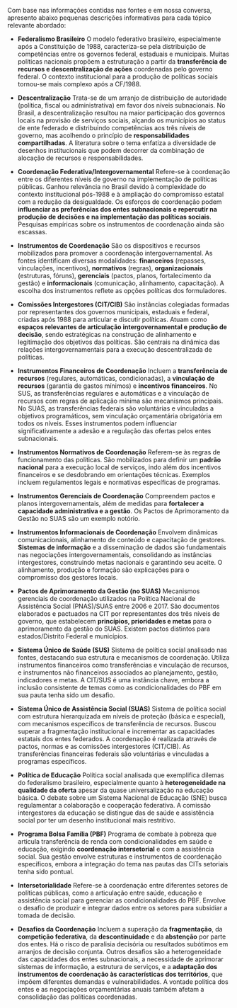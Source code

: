 Com base nas informações contidas nas fontes e em nossa conversa, apresento abaixo pequenas descrições informativas para cada tópico relevante abordado:

*   **Federalismo Brasileiro**
    O modelo federativo brasileiro, especialmente após a Constituição de 1988, caracteriza-se pela distribuição de competências entre os governos federal, estaduais e municipais. Muitas políticas nacionais propõem a estruturação a partir da **transferência de recursos e descentralização de ações** coordenadas pelo governo federal. O contexto institucional para a produção de políticas sociais tornou-se mais complexo após a CF/1988.

*   **Descentralização**
    Trata-se de um arranjo de distribuição de autoridade (política, fiscal ou administrativa) em favor dos níveis subnacionais. No Brasil, a descentralização resultou na maior participação dos governos locais na provisão de serviços sociais, alçando os municípios ao status de ente federado e distribuindo competências aos três níveis de governo, mas acolhendo o princípio de **responsabilidades compartilhadas**. A literatura sobre o tema enfatiza a diversidade de desenhos institucionais que podem decorrer da combinação de alocação de recursos e responsabilidades.

*   **Coordenação Federativa/Intergovernamental**
    Refere-se à coordenação entre os diferentes níveis de governo na implementação de políticas públicas. Ganhou relevância no Brasil devido à complexidade do contexto institucional pós-1988 e à ampliação do compromisso estatal com a redução da desigualdade. Os esforços de coordenação podem **influenciar as preferências dos entes subnacionais e repercutir na produção de decisões e na implementação das políticas sociais**. Pesquisas empíricas sobre os instrumentos de coordenação ainda são escassas.

*   **Instrumentos de Coordenação**
    São os dispositivos e recursos mobilizados para promover a coordenação intergovernamental. As fontes identificam diversas modalidades: **financeiros** (repasses, vinculações, incentivos), **normativos** (regras), **organizacionais** (estruturas, fóruns), **gerenciais** (pactos, planos, fortalecimento da gestão) e **informacionais** (comunicação, alinhamento, capacitação). A escolha dos instrumentos reflete as opções políticas dos formuladores.

*   **Comissões Intergestores (CIT/CIB)**
    São instâncias colegiadas formadas por representantes dos governos municipais, estaduais e federal, criadas após 1988 para articular e discutir políticas. Atuam como **espaços relevantes de articulação intergovernamental e produção de decisão**, sendo estratégicas na construção de alinhamento e legitimação dos objetivos das políticas. São centrais na dinâmica das relações intergovernamentais para a execução descentralizada de políticas.

*   **Instrumentos Financeiros de Coordenação**
    Incluem a **transferência de recursos** (regulares, automáticas, condicionadas), a **vinculação de recursos** (garantia de gastos mínimos) e **incentivos financeiros**. No SUS, as transferências regulares e automáticas e a vinculação de recursos com regras de aplicação mínima são mecanismos principais. No SUAS, as transferências federais são voluntárias e vinculadas a objetivos programáticos, sem vinculação orçamentária obrigatória em todos os níveis. Esses instrumentos podem influenciar significativamente a adesão e a regulação das ofertas pelos entes subnacionais.

*   **Instrumentos Normativos de Coordenação**
    Referem-se às regras de funcionamento das políticas. São mobilizados para definir um **padrão nacional** para a execução local de serviços, indo além dos incentivos financeiros e se desdobrando em orientações técnicas. Exemplos incluem regulamentos legais e normativas específicas de programas.

*   **Instrumentos Gerenciais de Coordenação**
    Compreendem pactos e planos intergovernamentais, além de medidas para **fortalecer a capacidade administrativa e a gestão**. Os Pactos de Aprimoramento da Gestão no SUAS são um exemplo notório.

*   **Instrumentos Informacionais de Coordenação**
    Envolvem dinâmicas comunicacionais, alinhamento de conteúdo e capacitação de gestores. **Sistemas de informação** e a disseminação de dados são fundamentais nas negociações intergovernamentais, consolidando as instâncias intergestores, construindo metas nacionais e garantindo seu aceite. O alinhamento, produção e formação são explicações para o compromisso dos gestores locais.

*   **Pactos de Aprimoramento da Gestão (no SUAS)**
    Mecanismos gerenciais de coordenação utilizados na Política Nacional de Assistência Social (PNAS)/SUAS entre 2006 e 2017. São documentos elaborados e pactuados na CIT por representantes dos três níveis de governo, que estabelecem **princípios, prioridades e metas** para o aprimoramento da gestão do SUAS. Existem pactos distintos para estados/Distrito Federal e municípios.

*   **Sistema Único de Saúde (SUS)**
    Sistema de política social analisado nas fontes, destacando sua estrutura e mecanismos de coordenação. Utiliza instrumentos financeiros como transferências e vinculação de recursos, e instrumentos não financeiros associados ao planejamento, gestão, indicadores e metas. A CIT/SUS é uma instância chave, embora a inclusão consistente de temas como as condicionalidades do PBF em sua pauta tenha sido um desafio.

*   **Sistema Único de Assistência Social (SUAS)**
    Sistema de política social com estrutura hierarquizada em níveis de proteção (básica e especial), com mecanismos específicos de transferência de recursos. Buscou superar a fragmentação institucional e incrementar as capacidades estatais dos entes federados. A coordenação é realizada através de pactos, normas e as comissões intergestores (CIT/CIB). As transferências financeiras federais são voluntárias e vinculadas a programas específicos.

*   **Política de Educação**
    Política social analisada que exemplifica dilemas do federalismo brasileiro, especialmente quanto à **heterogeneidade na qualidade da oferta** apesar da quase universalização na educação básica. O debate sobre um Sistema Nacional de Educação (SNE) busca regulamentar a colaboração e cooperação federativa. A comissão intergestores da educação se distingue das de saúde e assistência social por ter um desenho institucional mais restritivo.

*   **Programa Bolsa Família (PBF)**
    Programa de combate à pobreza que articula transferência de renda com condicionalidades em saúde e educação, exigindo **coordenação intersetorial** e com a assistência social. Sua gestão envolve estruturas e instrumentos de coordenação específicos, embora a integração do tema nas pautas das CITs setoriais tenha sido pontual.

*   **Intersetorialidade**
    Refere-se à coordenação entre diferentes setores de políticas públicas, como a articulação entre saúde, educação e assistência social para gerenciar as condicionalidades do PBF. Envolve o desafio de produzir e integrar dados entre os setores para subsidiar a tomada de decisão.

*   **Desafios da Coordenação**
    Incluem a superação da **fragmentação**, da **competição federativa**, da **descontinuidade** e da **abstenção** por parte dos entes. Há o risco de paralisia decisória ou resultados subótimos em arranjos de decisão conjunta. Outros desafios são a heterogeneidade das capacidades dos entes subnacionais, a necessidade de aprimorar sistemas de informação, a estrutura de serviços, e a **adaptação dos instrumentos de coordenação às características dos territórios**, que impõem diferentes demandas e vulnerabilidades. A vontade política dos entes e as negociações orçamentárias anuais também afetam a consolidação das políticas coordenadas.